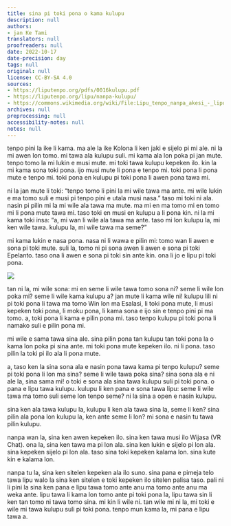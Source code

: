 ```yaml
---
title: sina pi toki pona o kama kulupu
description: null
authors:
- jan Ke Tami
translators: null
proofreaders: null
date: 2022-10-17
date-precision: day
tags: null
original: null
license: CC-BY-SA 4.0
sources:
- https://liputenpo.org/pdfs/0016kulupu.pdf
- https://liputenpo.org/lipu/nanpa-kulupu/
- https://commons.wikimedia.org/wiki/File:Lipu_tenpo_nanpa_akesi_-_lipu.png
archives: null
preprocessing: null
accessibility-notes: null
notes: null
---
```


tenpo pini la ike li kama. ma ale la ike Kolona li ken jaki e sijelo pi mi ale. ni la mi awen lon tomo. mi tawa ala kulupu suli. mi kama ala lon poka pi jan mute. tenpo tomo la mi lukin e musi mute. mi toki tawa kulupu kepeken ilo. kin la mi kama sona toki pona. ijo musi mute li pona e tenpo mi. toki pona li pona mute e tenpo mi. toki pona en kulupu pi toki pona li awen pona tawa mi.

ni la jan mute li toki: “tenpo tomo li pini la mi wile tawa ma ante. mi wile lukin e ma tomo suli e musi pi tenpo pini e utala musi nasa.” taso mi toki ni ala. nasin pi pilin mi la mi wile ala tawa ma mute. ma mi en ma tomo mi en tomo mi li pona mute tawa mi. taso toki en musi en kulupu a li pona kin. ni la mi kama toki insa: “a, mi wan li wile ala tawa ma ante. taso mi lon kulupu la, mi ken wile tawa. kulupu la, mi wile tawa ma seme?”

mi kama lukin e nasa pona. nasa ni li wawa e pilin mi: tomo wan li awen e sona pi toki mute. suli la, tomo ni pi sona awen li awen e sona pi toki Epelanto. taso ona li awen e sona pi toki sin ante kin. ona li jo e lipu pi toki pona.

![](https://upload.wikimedia.org/wikipedia/commons/f/f9/Lipu_tenpo_nanpa_akesi_-_lipu.png)

tan ni la, mi wile sona: mi en seme li wile tawa tomo sona ni? seme li wile lon poka mi? seme li wile kama kulupu a? jan mute li kama wile ni! kulupu lili ni pi toki pona li tawa ma tomo Win lon ma Esalasi, li toki pona mute, li musi kepeken toki pona, li moku pona, li kama sona e ijo sin e tenpo pini pi ma tomo. a, toki pona li kama e pilin pona mi. taso tenpo kulupu pi toki pona li namako suli e pilin pona mi.

mi wile e sama tawa sina ale. sina pilin pona tan kulupu tan toki pona la o kama lon poka pi sina ante. mi toki pona mute kepeken ilo. ni li pona. taso pilin la toki pi ilo ala li pona mute.

a, taso ken la sina sona ala e nasin pona tawa kama pi tenpo kulupu? seme pi toki pona li lon ma sina? seme li wile tawa poka sina? sina sona ala e ni ale la, sina sama mi! o toki e sona ala sina tawa kulupu suli pi toki pona. o pana e lipu tawa kulupu. kulupu li ken pana e sona tawa lipu: seme li wile tawa ma tomo suli seme lon tenpo seme? ni la sina a open e nasin kulupu.

sina ken ala tawa kulupu la, kulupu li ken ala tawa sina la, seme li ken? sina pilin ala pona lon kulupu la, ken ante seme li lon? mi sona e nasin tu tawa pilin kulupu.

nanpa wan la, sina ken awen kepeken ilo. sina ken tawa musi ilo Wijasa (VR Chat). ona la, sina ken tawa ma pi lon ala. sina ken lukin e sijelo pi lon ala. sina kepeken sijelo pi lon ala. taso sina toki kepeken kalama lon. sina kute kin e kalama lon.

nanpa tu la, sina ken sitelen kepeken ala ilo suno. sina pana e pimeja telo tawa lipu walo la sina ken sitelen e toki kepeken ilo sitelen palisa taso. pali ni li pini la sina ken pana e lipu tawa tomo ante anu ma tomo ante anu ma weka ante. lipu tawa li kama lon tomo ante pi toki pona la, lipu tawa sin li ken tan tomo ni tawa tomo sina. mi kin li wile ni. tan wile mi ni la, mi toki e wile mi tawa kulupu suli pi toki pona. tenpo mun kama la, mi pana e lipu tawa a.